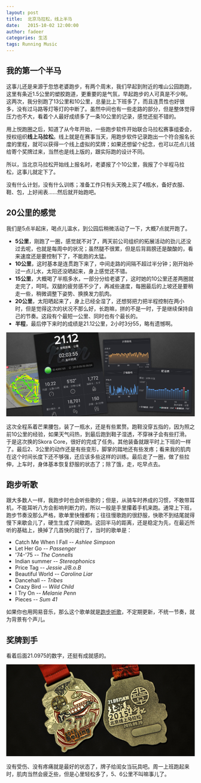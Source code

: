 ```yaml
---
layout: post
title:  北京马拉松，线上半马
date:   2015-10-02 12:00:00
author: fadeer
categories: 生活
tags: Running Music
---
```


我的第一个半马
----
这事儿还是来源于忽悠老婆跑步，有两个周末，我们早起到附近的堆山公园跑跑，这里有条近1.5公里的塑胶跑道，更重要的是气氛，早起跑步的人可真是不少啊。这两次，我分别跑了13公里和10公里，总量比上下班多了，而且连贯性也好很多，没有过马路等灯等灯的中断了。虽然中间也有一些走路的部分，但是整体觉得压力也不大，看着个人最好成绩多了一条10公里的记录，感觉还挺不错的。

用上悦跑圈之后，知道了从今年开始，一些跑步软件开始联合马拉松赛事组委会，授权组织**线上马拉松**。线上就是在赛事当天，用跑步软件记录跑出一个符合报名长度的里程，就可以获得一个线上虚拟的奖牌；如果还想留个纪念，也可以花点儿钱给寄个奖牌过来，当然也是线上版的，跟实际跑的设计不同。

所以，当北京马拉松开始线上报名时，老婆报了个10公里，我报了个半程马拉松，这事儿就定下了。

没有什么计划，没有什么训练；准备工作只有头天晚上买了4瓶水，备好衣服、鞋、包，上好闹表......然后就开始跑吧。

20公里的感觉
----
我们是5点半起床，喝点儿温水，到公园后稍微活动了一下，大概7点就开跑了。

* **5公里**，刚跑了一圈，感觉就不对了，两天前公司组织的拓展活动的劲儿还没过去呢，也就是每周中的状况；虽然腿不很累，但是后背肩膀还是酸酸的，看来速度还是要控制下了，不能跑的太猛。
* **10公里**，这时基本是连贯跑下来了，中间走路的间隔不超过半分钟；刚开始补过一点儿水，太阳还没晒起来，身上感觉还不错。
* **15公里**，大概喝了半瓶多水，一部分分给老婆了，这时她的10公里还差两圈就走完了，呵呵。双腿的疲劳感不少了，再减些速度，每圈最后的上坡还是要稍走一些，稍微调整下姿势、换换发力肌肉。
* **20公里**，太阳晒起来了，身上已经全湿了，还想努把力把半程控制在两小时，但是觉得这次的状况不那么好，长跑嘛，拼的不是一时，于是继续保持自己的节奏。这段有个最短一公里、同时也有个最长的。
* **半程**，最后停下来时的成绩是21.12公里，2小时3分55，略有遗憾啊。

![](/images/bj-mls-2015-1.jpg)

<!--preview-end-->
这次全程系着芒果腰包，装了一瓶水，还是有些累赘。跑鞋没穿五指的，因为照之前10公里的经验，如果天气闷热，到最后跑到鞋子湿透，不穿袜子会有些打滑。于是这次换的Skora Core，很好的完成了任务。其他装备就跟平时上下班的一样了。最后2、3公里的动作还是有些变形，脚掌的踏地还有些发疼；看来我的肌肉在这个时间长度下还不够强，还应该多些这样的训练。最后走了一圈，做了些拉伸，上车时，身体基本恢复舒服的状态了；除了饿，走，吃早点去。

跑步听歌
----
跟大多数人一样，我跑步时也会听些歌的；但是，从骑车时养成的习惯，不敢带耳机，不能耳听八方会影响判断力的，所以一般是手里攥着手机来跑。通常上下班，跑步节奏没那么严格，歌单里快慢都有；往往慢歌跑的很舒服，快歌不到结尾就得慢下来歇会儿了，硬生生成了间歇跑。这回半马的距离，还是稳定为先，在最近所听的基础上，换掉了几首快的就行了，当时的歌单是：

* Catch Me When I Fall -- *Ashlee Simpson*
* Let Her Go -- *Passenger*
* '74-'75 -- *The Connells*
* Indian summer -- *Stereophonics*
* Price Tag -- *Jessie J/B.o.B*
* Beautiful World -- *Carolina Liar*
* Dancehall -- *Tribes*
* Crazy Bird -- *Wild Child*
* I Try On -- *Melanie Penn*
* Pieces -- *Sum 41*

如果你也用网易音乐，那么这个歌单就是[跑步听歌](http://music.163.com/#/playlist?id=34169772)，不定期更新，不统一节奏，就为背景有个声儿。

奖牌到手
----
看着后面21.0975的数字，还挺有成就感的。

![](/images/bj-mls-2015-2.jpg)

没有受伤、没有疼痛就是最好的状态了，牌子给闺女当玩具吧。周一上班跑起来时，肌肉当然会疲乏些，但是心里轻松多了，5、6公里不叫嘛事儿了。

